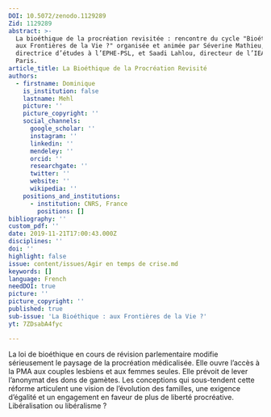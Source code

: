 ```yaml
---
DOI: 10.5072/zenodo.1129289
Zid: 1129289
abstract: >-
  La bioéthique de la procréation revisitée : rencontre du cycle "Bioéthique :
  aux Frontières de la Vie ?" organisée et animée par Séverine Mathieu,
  directrice d’études à l’EPHE-PSL, et Saadi Lahlou, directeur de l’IEA de
  Paris.
article_title: La Bioéthique de la Procréation Revisité
authors:
  - firstname: Dominique
    is_institution: false
    lastname: Mehl
    picture: ''
    picture_copyright: ''
    social_channels:
      google_scholar: ''
      instagram: ''
      linkedin: ''
      mendeley: ''
      orcid: ''
      researchgate: ''
      twitter: ''
      website: ''
      wikipedia: ''
    positions_and_institutions:
      - institution: CNRS, France
        positions: []
bibliography: ''
custom_pdf: ''
date: 2019-11-21T17:00:43.000Z
disciplines: ''
doi: ''
highlight: false
issue: content/issues/Agir en temps de crise.md
keywords: []
language: French
needDOI: true
picture: ''
picture_copyright: ''
published: true
sub-issue: 'La Bioéthique : aux Frontières de la Vie ?'
yt: 7ZDsabA4fyc

---
```


La loi de bioéthique en cours de révision parlementaire modifie sérieusement le paysage de la procréation médicalisée. Elle ouvre l’accès à la PMA aux couples lesbiens et aux femmes seules. Elle prévoit de lever l’anonymat des dons de gamètes. Les conceptions qui sous-tendent cette réforme articulent une vision de l’évolution des familles, une exigence d’égalité et un engagement en faveur de plus de liberté procréative. Libéralisation ou libéralisme ?

<Youtube yt="7ZDsabA4fyc" caption ="La bioéthique de la procréation revisitée"></Youtube>